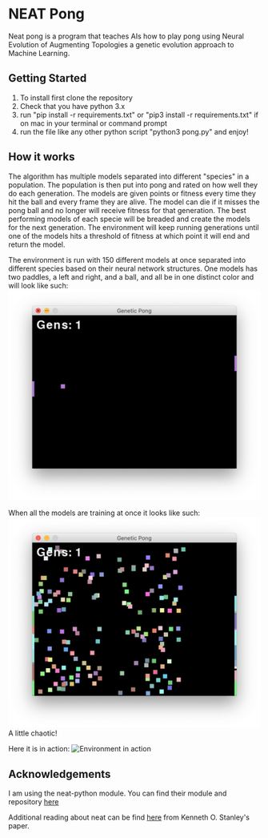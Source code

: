 # NEAT Pong
Neat pong is a program that teaches AIs how to play pong using Neural Evolution of Augmenting Topologies a genetic evolution approach to Machine Learning.

## Getting Started
1. To install first clone the repository
2. Check that you have python 3.x
3. run "pip install -r requirements.txt" or "pip3 install -r requirements.txt" if on mac in your terminal or command prompt
4. run the file like any other python script "python3 pong.py" and enjoy!

## How it works
The algorithm has multiple models separated into different "species" in a population. The population is then put into pong and rated on how well they do each generation. The models are given points or fitness every time they hit the ball and every frame they are alive. The model can die if it misses the pong ball and no longer will receive fitness for that generation. The best performing models of each specie will be breaded and create the models for the next generation. The environment will keep running generations until one of the models hits a threshold of fitness at which point it will end and return the model.

The environment is run with 150 different models at once separated into different species based on their neural network structures. One models has two paddles, a left and right, and a ball, and all be in one distinct color and will look like such: ![Single Model](media/single_model.png)

When all the models are training at once it looks like such:
![150 Models Training](media/150_population.png)
A little chaotic!

Here it is in action:
![Environment in action](media/action.gif)

## Acknowledgements
I am using the neat-python module. You can find their module and repository [here](https://github.com/CodeReclaimers/neat-python)

Additional reading about neat can be find [here](http://www.cs.utexas.edu/~ai-lab/pubs/stanley.gecco02_1.pdf) from Kenneth O. Stanley's paper.

